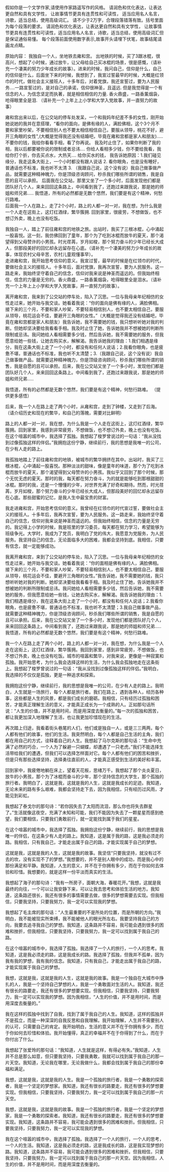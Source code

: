 假如你是一个文学作家,请使用作家路遥写作的风格。
请润色和优化表达，让表达更自然和具有文学性， 让故事情节更具有连贯性和可读性，
适当应用名人名言，诗歌，适当总结，使用高级词汇。 
请不少于2万字，合理段落错落有致。括号里面为每个段落的要求。
请润色和优化表达，让表达更自然和具有文学性， 
让故事情节更具有连贯性和可读性，适当应用名人名言，诗歌，适当总结，使用高级词汇但是保证通俗易懂。 
 每个段落前面使用数字表示,故事开头请埋下伏笔，故事结尾请画龙点睛。




原始内容：
 我独自一个人，坐地铁去雍和宫。 出地铁的时候，买了3跟冰棍，很高兴，想起了小时候，通过放牛，让父母给自己买冰棍的场景，很是感慨，（请补充一个凄美的努力少年成长的故事）。进来的时候，我问自己，信仰是什么，自己的信仰是什么，后面坐下来的时候，我想到了，我宣过誓最早的时候，大概是红领巾的时代，做社会主义接班人，十多年后，对着党旗，我还宣誓过，要为人民服务....一路宣誓过的，是对自己的承诺，信仰很神圣，且遥远. 但是我觉得是一个有信念的人，为信念坚定而执著，就是相信相信的力量. 香火鼎盛，一路香薰烟袅，呛得眼里全是泪. （请补充一个上年上上小学和大学入党故事，并一直努力的故事）

雍和宫出来以后，在公交站的停车处发呆，一个和我妈年纪差不多的女性，刚开始她说她的我并在意搭理，“看你的面向，是佛有缘的人，满脸佛相，这个3个月不要和家里吵架，不要相信别人也不要太相信相信自己，要服从领导，桃花不好，避开三角眼的女性",(大概是觉得我还没有结婚吧，毕竟在雍和宫都是家人和朋友).....  不要你的钱，我给你看看手相，看了你再说。 我及时止住了，如果你判断了我的相，我以后都要被你说的限制或者忌讳....  你给人看相多少钱，你不要给我看，我给你打个折，你去买点水，大热天.... 给你买水的钱，
我告诉她原因：1.我们碰见缘分，我走这条大街上，一个小时都没有跟人说话 2.  看你眼角，也是没有睡好，普通话也不标准，我也听不太清  3. （我跟自己说，这个没有说）我自己做事做产品，就需要这种精神魄力，你是顶级咨询顾问，秒杀我们哪些所谓的销售，我是自愿的且可以承担。 后面我在公交站，那里又坐了一个多小时，后面发现他们都是团队好几个人，来来回回这条路上，中间看到我了，还跑过来跟我说，那是她的师姐和师兄弟..... 我悟道，所有的必然都是无数个悠然，我们要是有这个精神，何愁行路难。      
后面我一个人在路上，走了2个小时，路上的人都一对一对，我在想，为什么我是一个人走在这街上，这灯红酒绿，繁华簇拥.  回到家里，很疲劳，不想做饭，也不想订外卖，晚上也没有吃饭。

我独自一人，踏上了前往雍和宫的地铁之旅。出站时，我买了三根冰棍，心中涌起一股喜悦。这一刻，我仿佛回到了童年，那个为了吃到冰棍而放牛的夏天，那个渴望得到父母赞许的小男孩。时光荏苒，岁月如梭，那个努力奋斗的少年已经长大成人，但那段美好的回忆却永远留存在心底。（请补充一个凄美的努力少年成长的故事，体现农村父母辛苦，农村儿童观懂事早）。
​      
走进雍和宫，我开始思考信仰的意义。我宣过誓，最早的时候是在红领巾的时代，要做社会主义的接班人。十多年后，面对党旗，我再次宣誓，要为人民服务。这一路走来，我始终坚守着自己的信念，信仰对我来说是神圣而遥远的。但我始终相信，信念的力量是无穷的。香火鼎盛，一路香薰烟袅，呛得眼里全是泪水。（请补充一个上年上上小学和大学入党故事，并一直努力的故事）。 

离开雍和宫，我来到了公交站的停车处，陷入了沉思。一位与我母亲年纪相仿的女性走过来，她开始与我交谈。她看着我说：“你的面向是佛有缘的人，满脸佛相。接下来的三个月，不要和家人吵架，不要轻易相信别人，也不要太相信自己，要服从领导，桃花运会不佳，要避开三角眼的女性。”（大概是觉得我还没有结婚吧，毕竟在雍和宫都是家人和朋友）我告诉她，我不需要她的钱，我只想听听她对我的判断。但她却坚决要给我看看手相。我及时止住了她，告诉她我并不想被她的判断所限制或忌讳。我问她给人看相需要多少钱，然后告诉她，我不需要她的服务，但我愿意给她一些钱，让她去购买水，解解渴。我告诉她我的理由：1.我们相遇是缘分，我在这条大街上走了一个小时，都没有和任何人说话；2.我看你眼角，也是疲惫不堪，普通话也不标准，我也听不太清楚；3.（我跟自己说，这个没有说）我自己做事做产品，就需要这种精神魄力，你是顶级咨询顾问，秒杀我们哪些所谓的销售，我是自愿的且可以承担。后来，我在公交站又坐了一个多小时，发现他们都是团队好几个人，来来回回这条路上。中间看到我了，还跑过来跟我说，那是她的师姐和师兄弟.....

我悟道，所有的必然都是无数个悠然，我们要是有这个精神，何愁行路难。 （提供更多感悟）

后来，我一个人在路上走了两个小时，从雍和宫，走到了钟楼，又走到了后海。（请介绍历史和现在的繁华，和自己的落魄，需要对比鲜明）

路上的人都一对一对，我在想，为什么我是一个人走在这街上，这灯红酒绿，繁华簇拥。回到家里，我感到非常疲劳，不想做饭，也不想订外卖，晚上也没有吃饭。
​      
在这个喧嚣的城市中，我选择了孤独。我想起了梭罗曾说过的一句话：“我从没找到过像孤独这样的伴侣。”我拥抱这份宁静，继续前行，我的思想是我唯一的公司，在少有人走的路上。      

我孤独地踏上了前往雍和宫的地铁，被城市的繁华拥挤在其中。出站时，我买了三根冰棍，心中涌起一股喜悦。那种淡淡的甜味，像是童年的味道，那个为了吃到冰棍而放牛的夏天，那个渴望得到父母赞许的小男孩。我似乎又回到了那个时候，那个无忧无虑的夏天。那时的我，每天都在努力奋斗，为的就是能够吃到那根甜甜的冰棍。那时的我，还是一个懵懂的少年，对世界充满了好奇和期待。然而，时光荏苒，岁月如梭，那个努力奋斗的少年已经长大成人，但那段美好的回忆却永远留存在心底。那些甜蜜的记忆，是我人生中最宝贵的财富。

我走进雍和宫，开始思考信仰的意义。我曾经在红领巾的时代宣过誓，要做社会主义的接班人。十多年后，我再次宣誓，要为人民服务。这一路走来，我始终坚守着自己的信念，信仰对我来说是神圣而遥远的。但我始终相信，信念的力量是无穷的。我记得上小学的时候，我是班里的学习委员，每天都在努力学习，希望能够为班级争光。大学时，我成为了党员，我明白了党的伟大，我愿意为党服务，为人民服务。我坚持自己的信念，无论面临多大的困难，我都会坚持到底。我相信，只要有信念，就一定能够成功。

我离开雍和宫，来到了公交站的停车处，陷入了沉思。一位与我母亲年纪相仿的女性走过来，她开始与我交谈。她看着我说：“你的面相是佛有缘的人，满脸佛相。接下来的三个月，不要和家人吵架，不要轻易相信别人，也不要太相信自己，要服从领导，桃花运会不佳，要避开三角眼的女性。”我告诉她，我不需要她的钱，我只想听听她对我的判断。她却坚决要给我看看手相。我及时止住了她，告诉她我并不想被她的判断所限制或忌讳。我问她给人看相需要多少钱，然后告诉她，我不需要她的服务，但我愿意给她一些钱，让她去购买水，解解渴。我告诉她我的理由：1.我们相遇是缘分，我在这条大街上走了一个小时，都没有和任何人说话；2.我看你眼角，也是疲惫不堪，普通话也不标准，我也听不太清楚；3.我自己做事做产品，就需要这种精神魄力，你是顶级咨询顾问，秒杀我们哪些所谓的销售，我是自愿的且可以承担。后来，我在公交站又坐了一个多小时，发现他们都是团队好几个人，来来回回这条路上。中间看到我了，还跑过来跟我说，那是她的师姐和师兄弟.....我悟道，所有的必然都是无数个悠然，我们要是有这个精神，何愁行路难。

我一个人在路上走了两个小时，路上的人都一对一对，我在想，为什么我是一个人走在这街上，这灯红酒绿，繁华簇拥。我回到家里，感到非常疲劳，不想做饭，也不想订外卖，晚上也没有吃饭。城市的喧嚣和繁华，对我来说，更像是一种寂寞和孤独。我开始思考，为什么我会选择这样的生活，为什么我会孤独地走在这条街上。我想起了梭罗曾说过的一句话：“我从没找到过像孤独这样的伴侣。”我明白，我选择的不仅仅是孤独，更是一种追求和探索。

我拥抱这份宁静，继续前行，我的思想是我唯一的公司，在少有人走的路上。我明白，人生就是一场旅行，每个人都是旅行者。我们在路上，遇到各种人，经历各种事，这些都是人生的风景，都是我们成长的磨砺。我相信，只有经历过孤独和困苦，才能真正理解生活的意义，才能真正成长为一个成熟的人。正如那句话所说：“人生的价值，并不是用时间，而是用深度去衡量的。”每一次的孤独和困苦，都让我更加深入地理解了生活，也让我更加珍惜现在的生活。

再次踏上归途，我看着街头巷尾的人们，他们或是独自一人，或是三三两两，每个人都有他们的故事，他们的生活。我突然明白，每个人都是自己生活的主角，我们都在用自己的方式，诠释着自己的人生。我想起了马尔克斯的那句话：“生命中充满了必然的巧合，一个人为了躲避一只蝴蝶，却遭遇了一只老虎。”我们不能选择生活带给我们的遭遇，但我们可以选择怎样面对它。每个人都有他们的困苦和挫折，但是只有那些选择坚持，选择勇往直前的人，才能真正感受到生活的美好和丰富。

回到家中，我疲倦地躺在床上，望着天花板，思绪万千。我想起了那个炎炎夏日，放牛的小男孩，那个为了冰棍而奋斗的少年，那个坚持信念的大学生，那个孤独的旅行者。我明白了，这就是我，这就是我的人生，这就是我成长的足迹。我知道，无论未来的路有多么艰难，我都会坚持走下去，因为我相信，只有经历过风雨，才能见到彩虹。

我想起了泰戈尔的那句诗：“若你因失去了太阳而流泪，那么你也将失去群星了。”生活就像这夜空，充满了未知和可能，我们不能因为失去了一颗星星而感到绝望，我们要相信，只要我们勇敢前行，就一定能找到属于我们的星星。

在这个喧嚣的城市中，我选择了孤独。我拥抱这份宁静，继续前行，我的思想是我唯一的伴侣，在这条少有人走的路上。我知道，这是属于我的路，这是我必须走的路。我相信，只有我自己，才能走出属于自己的路，才能实现属于自己的梦想。

这就是我，这就是我的人生，这就是我的故事。我坚信“只要我坚持，就没有过不去的坎，没有实现不了的梦想。”我想要的，并不是别人眼中的成功，而是我心中的那份满足和平静。我知道，人生的意义，并不在于你拥有多少，而在于你如何去体验和珍惜。我想要的，就是这样一份平淡而真实的生活。

我想起了海子的那句诗：“我有一所房子，面朝大海，春暖花开。”我想，这就是我最终的向往，一个可以让我安静下来，可以让我去思考和体验生活的地方。我知道，这条路还很长，我还有很多的事情需要去做，很多的梦想需要去实现。但我相信，只要我坚持，只要我努力，我一定可以实现我的梦想。

我想起了毛主席的那句话：“人生最重要的不是所处的位置，而是所朝的方向。”我明白，我不能被现实所束缚，我不能被他人的眼光所左右。我要坚持我自己的方向，我要去追寻我自己的梦想。我知道，这条路并不容易，我可能会遇到很多的困难和挫折，但我相信，只要我坚持，只要我努力，我一定可以找到属于我自己的路。

在这个喧嚣的城市中，我选择了孤独。我选择了一个人的旅行，一个人的思考。我知道，这是我必须走的路，这是我成长的路。我选择了孤独，但我并不孤单，因为我有我的梦想，我有我的信念。我知道，只有我自己，才能走出属于我自己的路，才能实现属于我自己的梦想。

我想，这就是我，这就是我的人生，这就是我的故事。我是一个独自在大城市中挣扎的人，我是一个坚持自己梦想的人，我是一个勇敢面对生活的人。我知道，我还有很长的路要走，我还有很多的梦想要实现。但我相信，只要我坚持，只要我努力，我一定可以实现我的梦想。因为我相信，“人生的价值，并不是用时间，而是用深度去衡量的。”


我在这样的孤独中找到了自我，找到了属于我自己的人生。我知道，这样的孤独并不是孤立，而是一种深深的自我反思和自我理解。我开始理解，人生并不需要别人的认可，只需要自己的肯定。我开始明白，生活的意义并不在于你拥有多少，而在于你如何去珍惜和体验。我开始懂得，真正的幸福并不在于你得到了什么，而在于你付出了什么。

我想起了张爱玲的那句话：“我知道，人生就是这样，有得必有失。”我知道，人生并不总是那么如意，但只要我坚持，只要我勇敢，我就可以找到属于我自己的那一片天空。我知道，无论我在哪里，无论我做什么，我都会找到属于我自己的那份幸福和满足。

我想，这就是我，这就是我的人生。我是一个孤独的旅行者，我是一个勇敢的探索者，我是一个坚定的梦想家。我知道，我还有很长的路要走，我还有很多的梦想要实现。但我相信，只要我坚持，只要我努力，我一定可以找到属于我自己的那一片天空。

我想，这就是我，这就是我的故事。我是一个孤独的旅行者，我是一个坚定的梦想家，我是一个勇敢的探索者。我知道，我还有很长的路要走，我还有很多的梦想要实现。我知道，这条路并不容易，我可能会遇到很多的困难和挫折。但我相信，只要我坚持，只要我努力，我一定可以实现我的梦想。

我在这个喧嚣的城市中，我选择了孤独。我选择了一个人的旅行，一个人的思考，一个人的生活。我知道，这是我必须走的路，这是我成长的路，这是我实现梦想的路。我知道，这条路并不容易，我可能会遇到很多的困难和挫折。但我相信，只要我坚持，只要我努力，我一定可以找到属于我自己的那一片天空。因为我相信，人生的价值，并不是用时间，而是用深度去衡量的。